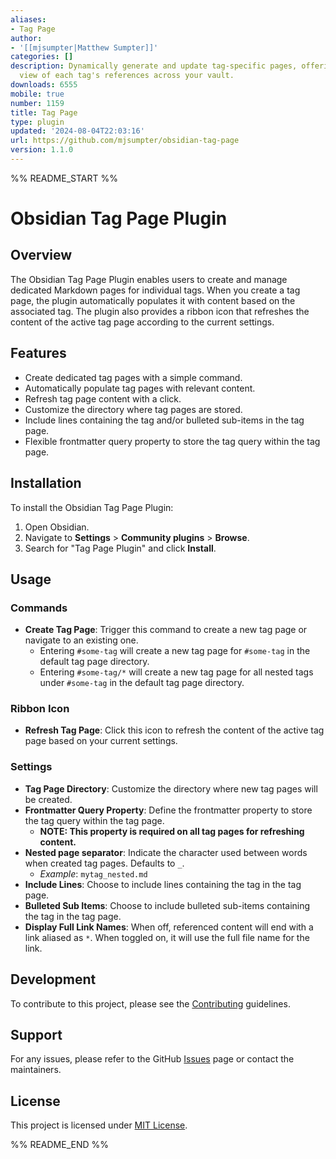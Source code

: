```yaml
---
aliases:
- Tag Page
author:
- '[[mjsumpter|Matthew Sumpter]]'
categories: []
description: Dynamically generate and update tag-specific pages, offering a consolidated
  view of each tag's references across your vault.
downloads: 6555
mobile: true
number: 1159
title: Tag Page
type: plugin
updated: '2024-08-04T22:03:16'
url: https://github.com/mjsumpter/obsidian-tag-page
version: 1.1.0
---
```


%% README_START %%

# Obsidian Tag Page Plugin

## Overview

The Obsidian Tag Page Plugin enables users to create and manage dedicated Markdown pages for individual tags. When you create a tag page, the plugin automatically populates it with content based on the associated tag. The plugin also provides a ribbon icon that refreshes the content of the active tag page according to the current settings.

## Features

- Create dedicated tag pages with a simple command.
- Automatically populate tag pages with relevant content.
- Refresh tag page content with a click.
- Customize the directory where tag pages are stored.
- Include lines containing the tag and/or bulleted sub-items in the tag page.
- Flexible frontmatter query property to store the tag query within the tag page.

## Installation

To install the Obsidian Tag Page Plugin:

1. Open Obsidian.
2. Navigate to **Settings** > **Community plugins** > **Browse**.
3. Search for "Tag Page Plugin" and click **Install**.

## Usage

### Commands

- **Create Tag Page**: Trigger this command to create a new tag page or navigate to an existing one.
  - Entering `#some-tag` will create a new tag page for `#some-tag` in the default tag page directory.
  - Entering `#some-tag/*` will create a new tag page for all nested tags under `#some-tag` in the default tag page directory.

### Ribbon Icon

- **Refresh Tag Page**: Click this icon to refresh the content of the active tag page based on your current settings.

### Settings

- **Tag Page Directory**: Customize the directory where new tag pages will be created.
- **Frontmatter Query Property**: Define the frontmatter property to store the tag query within the tag page. 
  - **NOTE: This property is required on all tag pages for refreshing content.**
- **Nested page separator**: Indicate the character used between words when created tag pages. Defaults to `_`.
   - _Example_: `mytag_nested.md`
- **Include Lines**: Choose to include lines containing the tag in the tag page.
- **Bulleted Sub Items**: Choose to include bulleted sub-items containing the tag in the tag page.
- **Display Full Link Names**: When off, referenced content will end with a link aliased as `*`. When toggled on, it will use the full file name for the link.

## Development

To contribute to this project, please see the [Contributing](https://github.com/mjsumpter/obsidian-tag-page/blob/develop/CONTRIBUTING.md) guidelines. 

## Support

For any issues, please refer to the GitHub [Issues](https://github.com/mjsumpter/obsidian-tag-page/issues) page or contact the maintainers.

## License

This project is licensed under [MIT License](LICENSE).


%% README_END %%